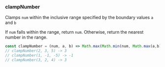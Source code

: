 ### clampNumber

Clamps `num` within the inclusive range specified by the boundary values `a` and `b`

If `num` falls within the range, return `num`. 
Otherwise, return the nearest number in the range.

```js
const clampNumber = (num, a, b) => Math.max(Math.min(num, Math.max(a,b)),Math.min(a,b));
// clampNumber(2, 3, 5) -> 3
// clampNumber(1, -1, -5) -> -1
// clampNumber(3, 2, 4) -> 3
```
